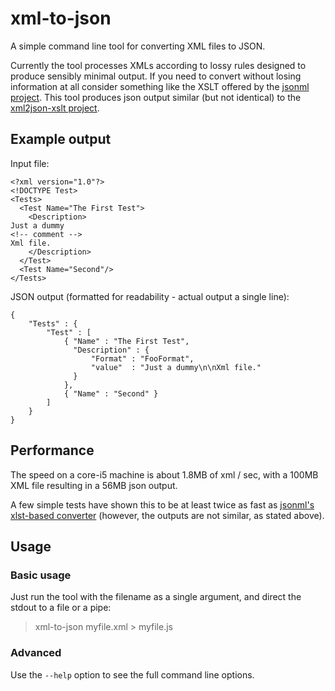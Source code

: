 # xml-to-json

A simple command line tool for converting XML files to JSON.

Currently the tool processes XMLs according to lossy rules designed to produce sensibly minimal output. If you need to convert without losing information at all consider something like the XSLT offered by the [jsonml project](http://www.jsonml.org/). This tool produces json output similar (but not identical) to the [xml2json-xslt project](http://code.google.com/p/xml2json-xslt/).

## Example output

Input file:

```
<?xml version="1.0"?>
<!DOCTYPE Test>
<Tests>
  <Test Name="The First Test">
    <Description>
Just a dummy
<!-- comment -->
Xml file.
    </Description>
  </Test>
  <Test Name="Second"/>
</Tests>
```

JSON output (formatted for readability - actual output a single line):

```
{
	"Tests" : { 
		"Test" : [
			{ "Name" : "The First Test", 
			  "Description" : {
				  "Format" : "FooFormat",
				  "value"  : "Just a dummy\n\nXml file."
              }
			},
			{ "Name" : "Second" }
		]
	}
}
```





## Performance

The speed on a core-i5 machine is about 1.8MB of xml / sec, with a 100MB XML file resulting in a 56MB json output.

A few simple tests have shown this to be at least twice as fast as [jsonml's xlst-based converter](http://www.jsonml.org/xml/) (however, the outputs are not similar, as stated above).
 
## Usage

### Basic usage

Just run the tool with the filename as a single argument, and direct the stdout to a file or a pipe:

> xml-to-json myfile.xml > myfile.js


### Advanced

Use the `--help` option to see the full command line options.